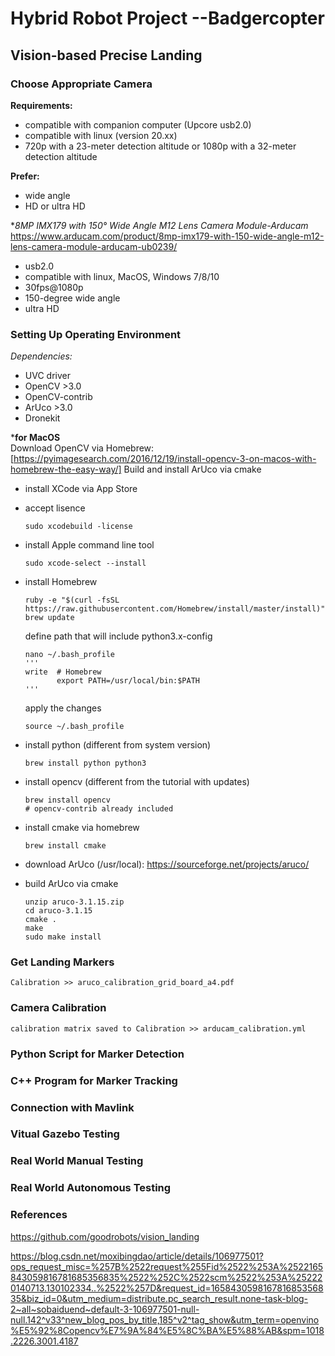 # Hybrid Robot Project --Badgercopter
## Vision-based Precise Landing

### Choose Appropriate Camera
  
 **Requirements:**
  - compatible with companion computer (Upcore usb2.0)
  - compatible with linux (version 20.xx)
  - 720p with a 23-meter detection altitude or 1080p with a 32-meter detection altitude
  
 **Prefer:**
  - wide angle
  - HD or ultra HD
    
 **8MP IMX179 with 150° Wide Angle M12 Lens Camera Module-Arducam*
    https://www.arducam.com/product/8mp-imx179-with-150-wide-angle-m12-lens-camera-module-arducam-ub0239/
    
  - usb2.0
  - compatible with linux, MacOS, Windows 7/8/10
  - 30fps@1080p
  - 150-degree wide angle
  - ultra HD
    
    
### Setting Up Operating Environment

   *Dependencies:*
   - UVC driver
   - OpenCV >3.0
   - OpenCV-contrib
   - ArUco >3.0
   - Dronekit
    
 ***for MacOS**\
  Download OpenCV via Homebrew: [https://pyimagesearch.com/2016/12/19/install-opencv-3-on-macos-with-homebrew-the-easy-way/]
  Build and install ArUco via cmake
  
   - install XCode via App Store
   - accept lisence
     ```
     sudo xcodebuild -license
     ```
   - install Apple command line tool
     ```
     sudo xcode-select --install
     ```
   - install Homebrew
     ```
     ruby -e "$(curl -fsSL https://raw.githubusercontent.com/Homebrew/install/master/install)"
     brew update
     ```
      define path that will include python3.x-config
     ```
     nano ~/.bash_profile
     '''
     write  # Homebrew
            export PATH=/usr/local/bin:$PATH
     '''
     ```
     apply the changes
     ```
     source ~/.bash_profile
     ```
   - install python (different from system version)
     ```
     brew install python python3
     ```
   - install opencv (different from the tutorial with updates)
     ```
     brew install opencv
     # opencv-contrib already included
     ```
   - install cmake via homebrew
     ```
     brew install cmake
     ```
   - download ArUco (/usr/local):
    https://sourceforge.net/projects/aruco/
    
   - build ArUco via cmake
     ```
     unzip aruco-3.1.15.zip
     cd aruco-3.1.15
     cmake .
     make
     sudo make install
     ```

    
### Get Landing Markers
    
    Calibration >> aruco_calibration_grid_board_a4.pdf

### Camera Calibration

    calibration matrix saved to Calibration >> arducam_calibration.yml

### Python Script for Marker Detection

### C++ Program for Marker Tracking

### Connection with Mavlink

### Vitual Gazebo Testing

### Real World Manual Testing

### Real World Autonomous Testing

### References

https://github.com/goodrobots/vision_landing

https://blog.csdn.net/moxibingdao/article/details/106977501?ops_request_misc=%257B%2522request%255Fid%2522%253A%2522165843059816781685356835%2522%252C%2522scm%2522%253A%252220140713.130102334..%2522%257D&request_id=165843059816781685356835&biz_id=0&utm_medium=distribute.pc_search_result.none-task-blog-2~all~sobaiduend~default-3-106977501-null-null.142^v33^new_blog_pos_by_title,185^v2^tag_show&utm_term=openvino%E5%92%8Copencv%E7%9A%84%E5%8C%BA%E5%88%AB&spm=1018.2226.3001.4187

